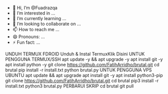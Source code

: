 - 👋 Hi, I’m @Fuadrazqa
- 👀 I’m interested in ...
- 🌱 I’m currently learning ...
- 💞️ I’m looking to collaborate on ...
- 📫 How to reach me ...
- 😄 Pronouns: ...
- ⚡ Fun fact: ...

<!---
Fuadrazqa/Fuadrazqa is a ✨ special ✨ repository because its `README.md` (this file) appears on your GitHub profile.
You can click the Preview link to take a look at your changes.
--->
UNDUH TERMUX FDROID
Unduh & Instal TermuxKlik Disini
UNTUK PENGGUNA TERMUX/SSH
apt update -y && apt upgrade -y
apt install git -y
apt install python -y
git clone https://github.com/FatihArridho/brutal.git
cd brutal
pip install -r install.txt
python brutal.py
UNTUK PENGGUNA VPS UBUNTU
apt update && apt upgrade
apt install git -y
apt install python3-pip
git clone https://github.com/FatihArridho/brutal.git
cd brutal
pip3 install -r install.txt
python3 brutal.py
PERBARUI SKRIP
cd brutal
git pull
